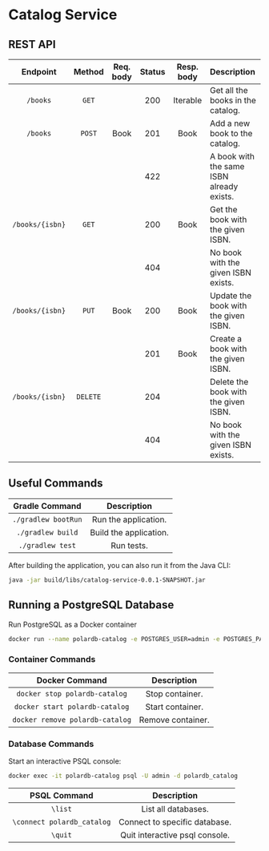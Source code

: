 # Catalog Service

## REST API

| Endpoint	      | Method   | Req. body  | Status | Resp. body     | Description    		   	     |
|:---------------:|:--------:|:----------:|:------:|:--------------:|:-------------------------------|
| `/books`        | `GET`    |            | 200    | Iterable<Book> | Get all the books in the catalog. |
| `/books`        | `POST`   | Book       | 201    | Book           | Add a new book to the catalog. |
|                 |          |            | 422    |                | A book with the same ISBN already exists. |
| `/books/{isbn}` | `GET`    |            | 200    | Book           | Get the book with the given ISBN. |
|                 |          |            | 404    |                | No book with the given ISBN exists. |
| `/books/{isbn}` | `PUT`    | Book       | 200    | Book           | Update the book with the given ISBN. |
|                 |          |            | 201    | Book           | Create a book with the given ISBN. |
| `/books/{isbn}` | `DELETE` |            | 204    |                | Delete the book with the given ISBN. |
|                 |          |            | 404    |                | No book with the given ISBN exists. |

## Useful Commands

| Gradle Command	   | Description            |
|:--------------------:|:----------------------:|
| `./gradlew bootRun`  | Run the application.   |
| `./gradlew build`    | Build the application. |
| `./gradlew test`     | Run tests.              

After building the application, you can also run it from the Java CLI:

```bash
java -jar build/libs/catalog-service-0.0.1-SNAPSHOT.jar
```

## Running a PostgreSQL Database

Run PostgreSQL as a Docker container

```bash
docker run --name polardb-catalog -e POSTGRES_USER=admin -e POSTGRES_PASSWORD=admin -e POSTGRES_DB=polardb_catalog -p 5432:5432 -d postgres:13
```

### Container Commands

| Docker Command	              | Description       |
|:-------------------------------:|:-----------------:|
| `docker stop polardb-catalog`   | Stop container.   |
| `docker start polardb-catalog`  | Start container.  |
| `docker remove polardb-catalog` | Remove container. |

### Database Commands

Start an interactive PSQL console:

```bash
docker exec -it polardb-catalog psql -U admin -d polardb_catalog
```

| PSQL Command	             | Description                    |
|:--------------------------:|:------------------------------:|
| `\list`                    | List all databases.            |
| `\connect polardb_catalog` | Connect to specific database.  |
| `\quit`                    | Quit interactive psql console. |
